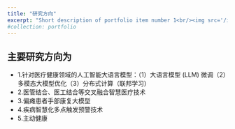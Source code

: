 ```yaml
---
title: "研究方向"
excerpt: "Short description of portfolio item number 1<br/><img src='/images/500x300.png'>"
#collection: portfolio
---
```

 主要研究方向为
 - 
 - 1.针对医疗健康领域的人工智能大语言模型：（1）大语言模型 (LLM) 微调（2）多模态大模型优化（3）分布式计算（联邦学习）
 - 2.医管结合、医工结合等交叉融合智慧医疗技术
 - 3.偏瘫患者手部康复大模型
 - 4.疾病智慧化多点触发预警技术
 - 5.主动健康
